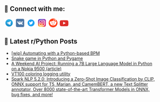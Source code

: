 ## 🔎 Connect with me:
[<img src="https://github.com/bullbesh/bullbesh/blob/main/images/Telegram.png" width="32" height="32" />](https://t.me/bullbesh)
[<img src="https://github.com/bullbesh/bullbesh/blob/main/images/VK.png" width="32" height="32" />](https://vk.com/bullbesh)
[<img src="https://github.com/bullbesh/bullbesh/blob/main/images/Twitter.png" width="32" height="32" />](https://twitter.com/bullbesh1)
[<img src="https://github.com/bullbesh/bullbesh/blob/main/images/Instagram.png" width="32" height="32" />](https://www.instagram.com/bullbesh)
[<img src="https://github.com/bullbesh/bullbesh/blob/main/images/Reddit.png" width="32" height="32" />](https://www.reddit.com/user/bullbesh)
[<img src="https://github.com/bullbesh/bullbesh/blob/main/images/YouTube.png" width="32" height="32" />](https://www.youtube.com/channel/UCtfjRs6uzgq5mfm8S06WTcg)

## 📕 Latest r/Python Posts
<!-- BLOG-POST-LIST:START -->
- [[wip] Automating with a Python-based BPM](https://www.reddit.com/r/Python/comments/18oi9gu/wip_automating_with_a_pythonbased_bpm/)
- [Snake game in Python and Pygame](https://www.reddit.com/r/Python/comments/18oi4a6/snake_game_in_python_and_pygame/)
- [A Weekend AI Project: Running a 7B Large Language Model in Python on a Nokia 9500 &lpar;article&rpar;](https://www.reddit.com/r/Python/comments/18oglva/a_weekend_ai_project_running_a_7b_large_language/)
- [VT100 coloring logging utility](https://www.reddit.com/r/Python/comments/18og01h/vt100_coloring_logging_utility/)
- [Spark NLP 5.2.0: Introducing a Zero-Shot Image Classification by CLIP, ONNX support for T5, Marian, and CamemBERT, a new Text Splitter annotator, Over 8000 state-of-the-art Transformer Models in ONNX, bug fixes, and more!](https://www.reddit.com/r/Python/comments/18of9kx/spark_nlp_520_introducing_a_zeroshot_image/)
<!-- BLOG-POST-LIST:END -->
